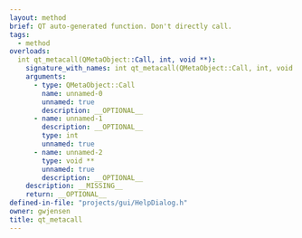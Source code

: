 ```yaml
---
layout: method
brief: QT auto-generated function. Don't directly call.
tags:
  - method
overloads:
  int qt_metacall(QMetaObject::Call, int, void **):
    signature_with_names: int qt_metacall(QMetaObject::Call, int, void **)
    arguments:
      - type: QMetaObject::Call
        name: unnamed-0
        unnamed: true
        description: __OPTIONAL__
      - name: unnamed-1
        description: __OPTIONAL__
        type: int
        unnamed: true
      - name: unnamed-2
        type: void **
        unnamed: true
        description: __OPTIONAL__
    description: __MISSING__
    return: __OPTIONAL__
defined-in-file: "projects/gui/HelpDialog.h"
owner: gwjensen
title: qt_metacall
---
```

